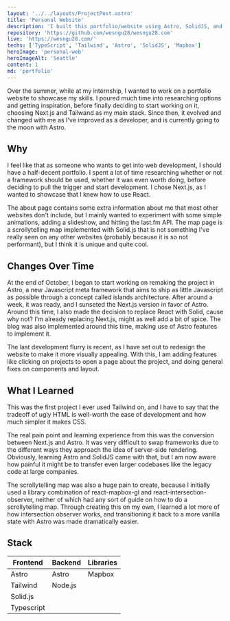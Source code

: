 ```yaml
---
layout: '../../layouts/ProjectPost.astro'
title: 'Personal Website'
description: 'I built this portfolio/website using Astro, SolidJS, and Tailwind. This project helped me improve my web development skills.'
repository: 'https://github.com/wesngu28/wesngu28.com'
live: 'https://wesngu28.com/'
techs: ['TypeScript', 'Tailwind', 'Astro', 'SolidJS', 'Mapbox']
heroImage: 'personal-web'
heroImageAlt: 'Seattle'
content: 1
md: 'portfolio'
---
```


Over the summer, while at my internship, I wanted to work on a portfolio website to showcase my skills. I poured much time into researching options and getting inspiration, before finally deciding to start working on it, choosing Next.js and Tailwand as my main stack. Since then, it evolved and changed with me as I've improved as a developer, and is currently going to the moon with Astro.

## Why

I feel like that as someone who wants to get into web development, I should have a half-decent portfolio. I spent a lot of time researching whether or not a framework should be used, whether it was even worth doing, before deciding to pull the trigger and start development. I chose Next.js, as I wanted to showcase that I knew how to use React.

The about page contains some extra information about me that most other websites don't include, but I mainly wanted to experiment with some simple animations, adding a slideshow, and hitting the last.fm API. The map page is a scrollytelling map implemented with Solid.js that is not something I've really seen on any other websites (probably because it is so not performant), but I think it is unique and quite cool.

## Changes Over Time

At the end of October, I began to start working on remaking the project in Astro, a new Javascript meta framework that aims to ship as little Javascript as possible through a concept called islands architecture. After around a week, it was ready, and I sunseted the Next.js version in favor of Astro. Around this time, I also made the decision to replace React with Solid, cause why not? I'm already replacing Next.js, might as well add a bit of spice. The blog was also implemented around this time, making use of Astro features to implement it.

The last development flurry is recent, as I have set out to redesign the website to make it more visually appealing. With this, I am adding features like clicking on projects to open a page about the project, and doing general fixes on components and layout.

## What I Learned

This was the first project I ever used Tailwind on, and I have to say that the tradeoff of ugly HTML is well-worth the ease of development and how much simpler it makes CSS.

The real pain point and learning experience from this was the conversion between Next.js and Astro. It was very difficult to swap frameworks due to the different ways they approach the idea of server-side rendering. Obviously, learning Astro and SolidJS came with that, but I am now aware how painful it might be to transfer even larger codebases like the legacy code at large companies.

The scrollytelling map was also a huge pain to create, because I initially used a library combination of react-mapbox-gl and react-intersection-observer, neither of which had any sort of guide on how to do a scrollytelling map. Through creating this on my own, I learned a lot more of how intersection observer works, and transitioning it back to a more vanilla state with Astro was made dramatically easier.

## Stack

| Frontend    | Backend     | Libraries
| ----------- | ----------- | ----------- |
| Astro      | Astro       | Mapbox |
| Tailwind   |    Node.js     |  |
| Solid.js  |         |  |
| Typescript  |         |  |
